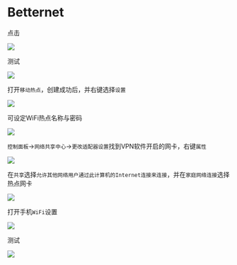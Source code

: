 # Betternet

点击

<!-- ![](https://ipfs.io/ipfs/QmWFRGy8fQr35qK5RujpWdnHyQjMWvjESRxnQK84uQrhcw?3.png) -->

![](https://raw.githubusercontent.com/loremwalker/fq-book/master/docs/images/2018-04-29_022009.png)

测试

<!-- ![](https://ipfs.io/ipfs/QmfPtCEk3dqjjXeXHW67paE6TuRRm8t144VpweAJzU5Ux5?1.png) -->

![](https://raw.githubusercontent.com/loremwalker/fq-book/master/docs/images/2018-04-30_124624.png)

打开`移动热点`，创建成功后，并右键选择`设置`

<!-- ![](https://ipfs.io/ipfs/QmfPtCEk3dqjjXeXHW67paE6TuRRm8t144VpweAJzU5Ux5?3.png) -->

![](https://raw.githubusercontent.com/loremwalker/fq-book/master/docs/images/2018-05-08_213716.png)

可设定WiFi热点名称与密码

<!-- ![](https://ipfs.io/ipfs/Qmb5xZZWGN73dWHXHHfTPTxSPmqZQEsPRkaGwhGgHYG1SS?1.png) -->

![](https://raw.githubusercontent.com/loremwalker/fq-book/master/docs/images/2018-05-08_214959.png)

`控制面板`->`网络共享中心`->`更改适配器设置`找到VPN软件开启的网卡，右键`属性`

<!-- ![](https://ipfs.io/ipfs/QmRPSE29AQPX37pcKyH6HkWcg18pqAymp66J68ziFTnEie?4.png) -->

![](https://raw.githubusercontent.com/loremwalker/fq-book/master/docs/images/2018-05-08_221121.png)

在`共享`选择`允许其他网络用户通过此计算机的Internet连接来连接`，并在`家庭网络连接`选择热点网卡

<!-- ![](https://ipfs.io/ipfs/QmaWy3yjxn1a88qVjKrinU2wYEyYLpjGausVvG1UdoNSqu?0.png) -->

![](https://raw.githubusercontent.com/loremwalker/fq-book/master/docs/images/2018-05-08_221920.png)

打开手机`WiFi`设置

<!-- ![](https://ipfs.io/ipfs/QmdUMKKiFa1Fj7wottZXy8zY7wq7m78TudGDGkDinAX1SZ?2.png) -->

![](https://raw.githubusercontent.com/loremwalker/fq-book/master/docs/images/QQ20180508224410.png)

测试

<!-- ![](https://ipfs.io/ipfs/QmfCDDEGWhFb2nD7LrLu2gmVWdhVzBgDc59qDnmGMfaYJE?1.png) -->

![](https://raw.githubusercontent.com/loremwalker/fq-book/master/docs/images/QQ20180508224420.png)